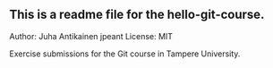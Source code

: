 
This is a readme file for the hello-git-course.
-----------------------------------------------



Author: Juha Antikainen jpeant
License: MIT

Exercise submissions for the Git course in Tampere University.
